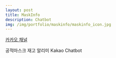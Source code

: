 ```yaml
---
layout: post
title: MaskInfo
description: Chatbot
img: /img/portfolio/maskinfo/maskinfo_icon.jpg
---
```


<div class="col three caption">
	<a href="https://pf.kakao.com/_JGanxb">카카오 채널</a>
</div>

공적마스크 재고 알리미 Kakao Chatbot


<div class="img_row">
<!--
	<img class="col one" src="{{ site.baseurl }}/img/portfolio/hyusik/hyusik_1.jpeg" alt="" title="screenshot1 image"/>
	<img class="col one" src="{{ site.baseurl }}/img/portfolio/hyusik/hyusik_2.jpeg" alt="" title="screenshot2 image"/>
-->
</div>
